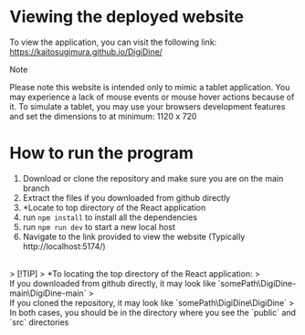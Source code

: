 # Viewing the deployed website
To view the application, you can visit the following link: https://kaitosugimura.github.io/DigiDine/
> [!NOTE]  
> Please note this website is intended only to mimic a tablet application.
> You may experience a lack of mouse events or mouse hover actions because of it.
> To simulate a tablet, you may use your browsers development features and set the dimensions to at minimum: 1120 x 720

# How to run the program
1. Download or clone the repository and make sure you are on the main branch
2. Extract the files if you downloaded from github directly
3. *Locate to top directory of the React application
5. run `npm install` to install all the dependencies 
6. run `npm run dev` to start a new local host
7. Navigate to the link provided to view the website (Typically http://localhost:5174/)
<br/>
> [!TIP]
> *To locating the top directory of the React application:
> <br/>If you downloaded from github directly, it may look like `somePath\DigiDine-main\DigiDine-main`
> <br/>If you cloned the repository, it may look like `somePath\DigiDine\DigiDine`
> <br/> In both cases, you should be in the directory where you see the `public` and `src` directories  
